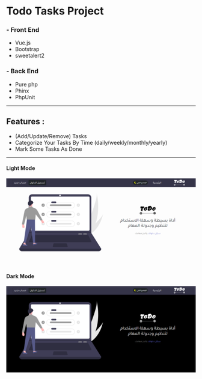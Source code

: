 # Todo Tasks Project
### - Front End
 - Vue.js
 - Bootstrap
 - sweetalert2

### - Back End
- Pure php 
- Phinx
- PhpUnit

---

## Features :
- (Add/Update/Remove) Tasks
- Categorize Your Tasks By Time (daily/weekly/monthly/yearly)
- Mark Some Tasks As Done

- - -

#### Light Mode
![light mode image](https://github.com/yazanQwadier/todo-vue-project/raw/main/public/light-screenshot.png)

#### Dark Mode
![dark mode image](https://github.com/yazanQwadier/todo-vue-project/raw/main/public/dark-screenshot.png)
